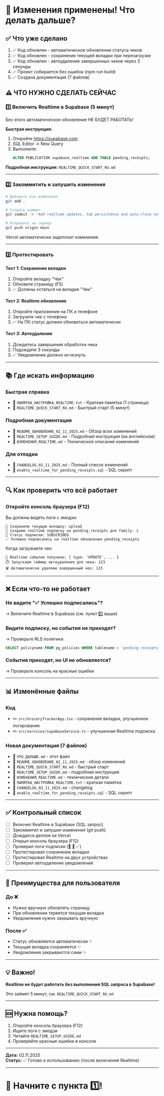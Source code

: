 # 🎉 Изменения применены! Что делать дальше?

## ✅ Что уже сделано

1. ✅ Код обновлен - автоматическое обновление статуса чеков
2. ✅ Код обновлен - сохранение текущей вкладки при перезагрузке
3. ✅ Код обновлен - автоудаление завершенных чеков через 3 секунды
4. ✅ Проект собирается без ошибок (npm run build)
5. ✅ Создана документация (7 файлов)

## ⚠️ ЧТО НУЖНО СДЕЛАТЬ СЕЙЧАС

### 1️⃣ Включить Realtime в Supabase (5 минут)

Без этого автоматическое обновление НЕ БУДЕТ РАБОТАТЬ!

**Быстрая инструкция:**
1. Откройте https://supabase.com
2. SQL Editor → New Query
3. Выполните:
   ```sql
   ALTER PUBLICATION supabase_realtime ADD TABLE pending_receipts;
   ```

**Подробная инструкция:** `REALTIME_QUICK_START_RU.md`

---

### 2️⃣ Закоммитить и запушить изменения

```bash
# Добавить все изменения
git add .

# Создать коммит
git commit -m "Add realtime updates, tab persistence and auto-close notifications"

# Отправить на сервер
git push origin main
```

Vercel автоматически задеплоит изменения.

---

### 3️⃣ Протестировать

#### Тест 1: Сохранение вкладки
1. Откройте вкладку "Чек"
2. Обновите страницу (F5)
3. ✅ Должны остаться на вкладке "Чек"

#### Тест 2: Realtime обновление
1. Откройте приложение на ПК и телефоне
2. Загрузите чек с телефона
3. ✅ На ПК статус должен обновиться автоматически

#### Тест 3: Автоудаление
1. Дождитесь завершения обработки чека
2. Подождите 3 секунды
3. ✅ Уведомление должно исчезнуть

---

## 📚 Где искать информацию

### Быстрая справка
- 📄 `ПАМЯТКА_НАСТРОЙКА_REALTIME.txt` - Краткая памятка (1 страница)
- 📄 `REALTIME_QUICK_START_RU.md` - Быстрый старт (5 минут)

### Подробная документация
- 📄 `README_ОБНОВЛЕНИЕ_02_11_2025.md` - Обзор всех изменений
- 📄 `REALTIME_SETUP_GUIDE.md` - Подробная инструкция (на английском)
- 📄 `ИЗМЕНЕНИЯ_REALTIME.md` - Техническое описание изменений

### Для отладки
- 📄 `CHANGELOG_02_11_2025.md` - Полный список изменений
- 📄 `enable_realtime_for_pending_receipts.sql` - SQL скрипт

---

## 🔍 Как проверить что всё работает

### Откройте консоль браузера (F12)

Вы должны видеть логи с эмодзи:

```
💾 Сохранили текущую вкладку: upload
🔔 Создаем realtime подписку на pending_receipts для family: 1
📡 Статус подписки: SUBSCRIBED
✅ Успешно подписались на realtime обновления pending_receipts
```

Когда загружаете чек:
```
📡 Realtime событие получено: { type: 'UPDATE', ... }
⏱️ Запускаем таймер автоудаления для чека: 123
🗑️ Автоматически удаляем завершенный чек: 123
```

---

## ❌ Если что-то не работает

### Не видите "✅ Успешно подписались"?
→ Включите Realtime в Supabase (см. пункт 1️⃣ выше)

### Видите подписку, но события не приходят?
→ Проверьте RLS политики:
```sql
SELECT policyname FROM pg_policies WHERE tablename = 'pending_receipts';
```

### События приходят, но UI не обновляется?
→ Проверьте консоль на красные ошибки

---

## 📊 Изменённые файлы

### Код
- ✏️ `src/GroceryTrackerApp.tsx` - сохранение вкладки, улучшенное логирование
- ✏️ `src/services/supabaseService.ts` - улучшенная Realtime подписка

### Новая документация (7 файлов)
- 📄 `ЧТО_ДАЛЬШЕ.md` - этот файл
- 📄 `README_ОБНОВЛЕНИЕ_02_11_2025.md` - обзор изменений
- 📄 `REALTIME_QUICK_START_RU.md` - быстрый старт
- 📄 `REALTIME_SETUP_GUIDE.md` - подробная инструкция
- 📄 `ИЗМЕНЕНИЯ_REALTIME.md` - технические детали
- 📄 `ПАМЯТКА_НАСТРОЙКА_REALTIME.txt` - краткая памятка
- 📄 `CHANGELOG_02_11_2025.md` - changelog
- 📄 `enable_realtime_for_pending_receipts.sql` - SQL скрипт

---

## ✅ Контрольный список

- [ ] Включил Realtime в Supabase (SQL запрос)
- [ ] Закоммитил и запушил изменения (git push)
- [ ] Дождался деплоя на Vercel
- [ ] Открыл консоль браузера (F12)
- [ ] Проверил логи подписки (🔔 📡 ✅)
- [ ] Протестировал сохранение вкладки
- [ ] Протестировал Realtime на двух устройствах
- [ ] Проверил автоудаление уведомлений

---

## 🎯 Преимущества для пользователя

### До ❌
- Нужно вручную обновлять страницу
- При обновлении теряется текущая вкладка
- Уведомления нужно закрывать вручную

### После ✅
- Статус обновляется автоматически ✨
- Текущая вкладка сохраняется ✨
- Уведомления закрываются сами ✨

---

## 💡 Важно!

**Realtime не будет работать без выполнения SQL запроса в Supabase!**

Это займет 5 минут, см. `REALTIME_QUICK_START_RU.md`

---

## 🆘 Нужна помощь?

1. Откройте консоль браузера (F12)
2. Ищите логи с эмодзи
3. Читайте `REALTIME_SETUP_GUIDE.md`
4. Проверяйте красные ошибки в консоли

---

**Дата:** 02.11.2025  
**Статус:** ✅ Готово к использованию (после включения Realtime)

---

# 🚀 Начните с пункта 1️⃣!

